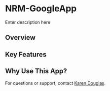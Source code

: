 # NRM-GoogleApp

Enter description here

## Overview

<!-- [![Demo Screenshot](link-to-your-screenshot.png)](link-to-your-screenshot.png) -->

## Key Features



## Why Use This App?

<!-- ## See It in Action

![Goal Tracker App Demo](link-to-your-demo-screenshot-or-gif) -->

<!-- ## How to Get Started

To get the full version of this app with a detailed setup guide and support, [click here](your-purchase-link) to purchase.

## Pricing and Access

- **Price:** $XX (One-time fee)
- **What You Get:**
  - Access to the Google Sheets template
  - A detailed step-by-step setup guide
  - Lifetime updates and support -->

For questions or support, contact [Karen Douglas](mailto:karendouglassd@gmail.com).
